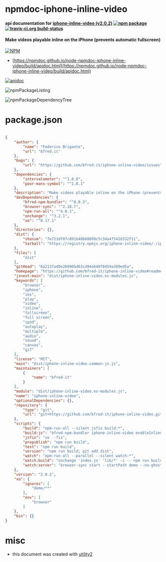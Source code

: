 # npmdoc-iphone-inline-video

#### api documentation for  [iphone-inline-video (v2.0.2)](https://github.com/bfred-it/iphone-inline-video#readme)  [![npm package](https://img.shields.io/npm/v/npmdoc-iphone-inline-video.svg?style=flat-square)](https://www.npmjs.org/package/npmdoc-iphone-inline-video) [![travis-ci.org build-status](https://api.travis-ci.org/npmdoc/node-npmdoc-iphone-inline-video.svg)](https://travis-ci.org/npmdoc/node-npmdoc-iphone-inline-video)

#### Make videos playable inline on the iPhone (prevents automatic fullscreen)

[![NPM](https://nodei.co/npm/iphone-inline-video.png?downloads=true&downloadRank=true&stars=true)](https://www.npmjs.com/package/iphone-inline-video)

- [https://npmdoc.github.io/node-npmdoc-iphone-inline-video/build/apidoc.html](https://npmdoc.github.io/node-npmdoc-iphone-inline-video/build/apidoc.html)

[![apidoc](https://npmdoc.github.io/node-npmdoc-iphone-inline-video/build/screenCapture.buildCi.browser.%252Ftmp%252Fbuild%252Fapidoc.html.png)](https://npmdoc.github.io/node-npmdoc-iphone-inline-video/build/apidoc.html)

![npmPackageListing](https://npmdoc.github.io/node-npmdoc-iphone-inline-video/build/screenCapture.npmPackageListing.svg)

![npmPackageDependencyTree](https://npmdoc.github.io/node-npmdoc-iphone-inline-video/build/screenCapture.npmPackageDependencyTree.svg)



# package.json

```json

{
    "author": {
        "name": "Federico Brigante",
        "url": "bfred.it"
    },
    "bugs": {
        "url": "https://github.com/bfred-it/iphone-inline-video/issues"
    },
    "dependencies": {
        "intervalometer": "^1.0.0",
        "poor-mans-symbol": "^1.0.1"
    },
    "description": "Make videos playable inline on the iPhone (prevents automatic fullscreen)",
    "devDependencies": {
        "bfred-npm-bundler": "^8.0.3",
        "browser-sync": "^2.18.7",
        "npm-run-all": "^4.0.1",
        "onchange": "^3.2.1",
        "xo": "^0.17.1"
    },
    "directories": {},
    "dist": {
        "shasum": "7e721df07c891b40b60899c5c34a4f542d332f11",
        "tarball": "https://registry.npmjs.org/iphone-inline-video/-/iphone-inline-video-2.0.2.tgz"
    },
    "files": [
        "dist"
    ],
    "gitHead": "6a2137ad8e269905d63cd94e640f8459a389ed5a",
    "homepage": "https://github.com/bfred-it/iphone-inline-video#readme",
    "jsnext:main": "dist/iphone-inline-video.es-modules.js",
    "keywords": [
        "browser",
        "iphone",
        "ios",
        "play",
        "video",
        "inline",
        "fullscreen",
        "full screen",
        "ipod",
        "autoplay",
        "multiple",
        "audio",
        "sound",
        "canvas",
        "gif"
    ],
    "license": "MIT",
    "main": "dist/iphone-inline-video.common-js.js",
    "maintainers": [
        {
            "name": "bfred-it"
        }
    ],
    "module": "dist/iphone-inline-video.es-modules.js",
    "name": "iphone-inline-video",
    "optionalDependencies": {},
    "repository": {
        "type": "git",
        "url": "git+https://github.com/bfred-it/iphone-inline-video.git"
    },
    "scripts": {
        "build": "npm-run-all --silent jsfix build:*",
        "build:js": "bfred-npm-bundler iphone-inline-video enableInlineVideo",
        "jsfix": "xo --fix",
        "prepublish": "npm run build",
        "test": "npm run build",
        "version": "npm run build; git add dist",
        "watch": "npm-run-all --parallel --silent watch:*",
        "watch:build": "onchange 'index.js' 'lib/*' -i -- npm run build",
        "watch:server": "browser-sync start --startPath demo --no-ghost-mode --reload-delay 300 --no-open --server --files 'dist/*.browser.js,demo/**'"
    },
    "version": "2.0.2",
    "xo": {
        "ignores": [
            "demo/**"
        ],
        "env": [
            "browser"
        ]
    },
    "bin": {}
}
```



# misc
- this document was created with [utility2](https://github.com/kaizhu256/node-utility2)
